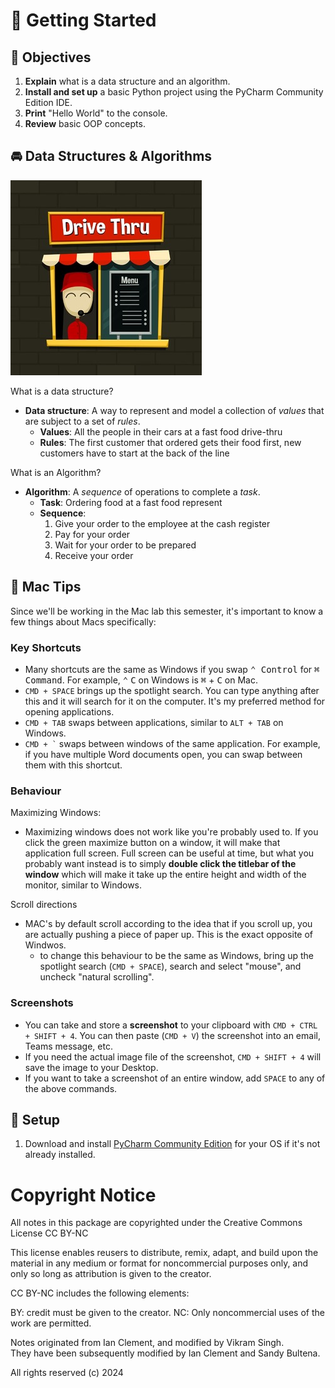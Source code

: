# 🌱 Getting Started

## 🎯 Objectives

1. **Explain** what is a data structure and an algorithm.
2. **Install and set up** a basic Python project using the PyCharm Community Edition IDE.
3. **Print** "Hello World" to the console.
4. **Review** basic OOP concepts.

## 🚘 Data Structures & Algorithms

[![Drive Thru](./images/1-Drive-Thru.jpg "Image from VectorStock")](https://cdn3.vectorstock.com/i/1000x1000/25/07/cartoon-drive-thru-menu-board-fast-food-business-vector-17482507.jpg)

What is a data structure?
- **Data structure**: A way to represent and model a collection of _values_ that are subject to a set of _rules_.
  - **Values**: All the people in their cars at a fast food drive-thru
  - **Rules**: The first customer that ordered gets their food first, new customers have to start at the back of the line

What is an Algorithm?
- **Algorithm**: A _sequence_ of operations to complete a _task_.
  - **Task**: Ordering food at a fast food represent
  - **Sequence**:
    1. Give your order to the employee at the cash register
    2. Pay for your order
    3. Wait for your order to be prepared
    4. Receive your order

## 🍎 Mac Tips

Since we'll be working in the Mac lab this semester, it's important to know a few things about Macs specifically:

### Key Shortcuts

- Many shortcuts are the same as Windows if you swap <kbd>⌃ Control</kbd> for <kbd>⌘ Command</kbd>. For example, <kbd>⌃</kbd> <kbd>C</kbd> on Windows is <kbd>⌘</kbd> + <kbd>C</kbd> on Mac.
- `CMD + SPACE` brings up the spotlight search. You can type anything after this and it will search for it on the computer. It's my preferred method for opening applications.
- `CMD + TAB` swaps between applications, similar to `ALT + TAB` on Windows.
- ``` CMD + ` ``` swaps between windows of the same application. For example, if you have multiple Word documents open, you can swap between them with this shortcut.

### Behaviour

Maximizing Windows:
- Maximizing windows does not work like you're probably used to. If you click the green maximize button on a window, it will make that application full screen. Full screen can be useful at time, but what you probably want instead is to simply **double click the titlebar of the window** which will make it take up the entire height and width of the monitor, similar to Windows.

Scroll directions
- MAC's by default scroll according to the idea that if you scroll up, you are actually pushing a piece of paper up.  This is the exact opposite of Windwos.
  - to change this behaviour to be the same as Windows, bring up the spotlight search (`CMD + SPACE`), search and select "mouse", and uncheck "natural scrolling".

### Screenshots

- You can take and store a **screenshot** to your clipboard with `CMD + CTRL + SHIFT + 4`. You can then paste (`CMD + V`) the screenshot into an email, Teams message, etc.
- If you need the actual image file of the screenshot, `CMD + SHIFT + 4` will save the image to your Desktop.
- If you want to take a screenshot of an entire window, add `SPACE` to any of the above commands.

## 🔨 Setup

1. Download and install [PyCharm Community Edition](https://www.jetbrains.com/pycharm/download) for your OS if it's not already installed.



# Copyright Notice

All notes in this package are copyrighted under the Creative Commons License CC BY-NC

This license enables reusers to distribute, remix, adapt, and build upon 
the material in any medium or format for noncommercial purposes only, and only 
so long as attribution is given to the creator. 

CC BY-NC includes the following elements:

 BY: credit must be given to the creator.
 NC: Only noncommercial uses of the work are permitted.

Notes originated from Ian Clement, and modified by Vikram Singh.  
They have been subsequently modified by Ian Clement and Sandy Bultena.

All rights reserved (c) 2024

